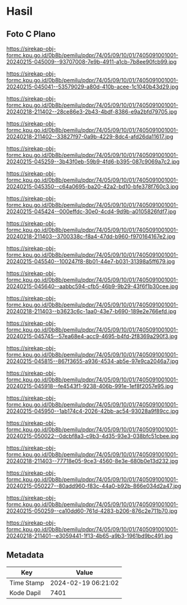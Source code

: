 # Hasil

## Foto C Plano

https://sirekap-obj-formc.kpu.go.id/0b8b/pemilu/pdpr/74/05/09/10/01/7405091001001-20240215-045009--93707008-7e9b-4911-a1cb-7b8ee90fcb99.jpg

https://sirekap-obj-formc.kpu.go.id/0b8b/pemilu/pdpr/74/05/09/10/01/7405091001001-20240215-045041--53579029-a80d-410b-acee-1c1040b43d29.jpg

https://sirekap-obj-formc.kpu.go.id/0b8b/pemilu/pdpr/74/05/09/10/01/7405091001001-20240218-211402--28ce86e3-2b43-4bdf-8386-e9a2bfd79705.jpg

https://sirekap-obj-formc.kpu.go.id/0b8b/pemilu/pdpr/74/05/09/10/01/7405091001001-20240218-211402--33827f97-0a9b-4229-8dc4-afd26da11617.jpg

https://sirekap-obj-formc.kpu.go.id/0b8b/pemilu/pdpr/74/05/09/10/01/7405091001001-20240215-045259--3b43f0eb-59b9-4fd6-b395-087c9069a7c2.jpg

https://sirekap-obj-formc.kpu.go.id/0b8b/pemilu/pdpr/74/05/09/10/01/7405091001001-20240215-045350--c64a0695-ba20-42a2-bd10-bfe378f760c3.jpg

https://sirekap-obj-formc.kpu.go.id/0b8b/pemilu/pdpr/74/05/09/10/01/7405091001001-20240215-045424--000effdc-30e0-4cd4-9d9b-a0105826fdf7.jpg

https://sirekap-obj-formc.kpu.go.id/0b8b/pemilu/pdpr/74/05/09/10/01/7405091001001-20240218-211403--3700338c-f8a4-47dd-b960-f970164167e2.jpg

https://sirekap-obj-formc.kpu.go.id/0b8b/pemilu/pdpr/74/05/09/10/01/7405091001001-20240215-045540--100247f8-8b01-44e7-b031-31398a5ff679.jpg

https://sirekap-obj-formc.kpu.go.id/0b8b/pemilu/pdpr/74/05/09/10/01/7405091001001-20240215-045640--aabbc594-cfb5-46b9-9b29-43f6f1b30cee.jpg

https://sirekap-obj-formc.kpu.go.id/0b8b/pemilu/pdpr/74/05/09/10/01/7405091001001-20240218-211403--b3623c6c-1aa0-43e7-b690-189e2e766efd.jpg

https://sirekap-obj-formc.kpu.go.id/0b8b/pemilu/pdpr/74/05/09/10/01/7405091001001-20240215-045745--57ea68e4-acc9-4695-b4fd-2f8369a290f3.jpg

https://sirekap-obj-formc.kpu.go.id/0b8b/pemilu/pdpr/74/05/09/10/01/7405091001001-20240215-045815--867f3655-a936-4534-ab5e-97e9ca2046a7.jpg

https://sirekap-obj-formc.kpu.go.id/0b8b/pemilu/pdpr/74/05/09/10/01/7405091001001-20240215-045918--fe4543f1-9238-406b-991e-1ef8f2057e95.jpg

https://sirekap-obj-formc.kpu.go.id/0b8b/pemilu/pdpr/74/05/09/10/01/7405091001001-20240215-045950--1ab174c4-2026-42bb-ac54-93028a9f89cc.jpg

https://sirekap-obj-formc.kpu.go.id/0b8b/pemilu/pdpr/74/05/09/10/01/7405091001001-20240215-050022--0dcbf8a3-c9b3-4d35-93e3-038bfc51cbee.jpg

https://sirekap-obj-formc.kpu.go.id/0b8b/pemilu/pdpr/74/05/09/10/01/7405091001001-20240218-211403--77718e05-9ce3-4560-8e3e-680b0e13d232.jpg

https://sirekap-obj-formc.kpu.go.id/0b8b/pemilu/pdpr/74/05/09/10/01/7405091001001-20240215-050227--80add960-f83c-44a0-b92b-866e034d2a47.jpg

https://sirekap-obj-formc.kpu.go.id/0b8b/pemilu/pdpr/74/05/09/10/01/7405091001001-20240215-050259--ca10dd60-761d-4283-b206-876c2e711b70.jpg

https://sirekap-obj-formc.kpu.go.id/0b8b/pemilu/pdpr/74/05/09/10/01/7405091001001-20240218-211401--e3059441-1f13-4b65-a9b3-1961bd9bc491.jpg


## Metadata

| Key        | Value               |
| ---------- | ------------------- |
| Time Stamp | 2024-02-19 06:21:02 |
| Kode Dapil | 7401                |



